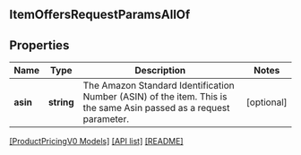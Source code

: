 ## ItemOffersRequestParamsAllOf

## Properties

Name | Type | Description | Notes
------------ | ------------- | ------------- | -------------
**asin** | **string** | The Amazon Standard Identification Number (ASIN) of the item. This is the same Asin passed as a request parameter. | [optional]

[[ProductPricingV0 Models]](../) [[API list]](../../Api) [[README]](../../../README.md)
